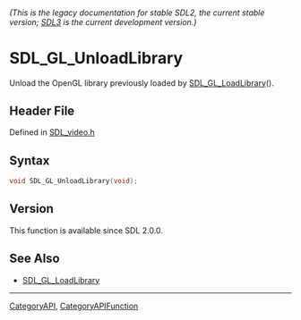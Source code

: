 ###### (This is the legacy documentation for stable SDL2, the current stable version; [SDL3](https://wiki.libsdl.org/SDL3/) is the current development version.)
# SDL_GL_UnloadLibrary

Unload the OpenGL library previously loaded by [SDL_GL_LoadLibrary](SDL_GL_LoadLibrary)().

## Header File

Defined in [SDL_video.h](https://github.com/libsdl-org/SDL/blob/SDL2/include/SDL_video.h)

## Syntax

```c
void SDL_GL_UnloadLibrary(void);

```

## Version

This function is available since SDL 2.0.0.

## See Also

* [SDL_GL_LoadLibrary](SDL_GL_LoadLibrary)

----
[CategoryAPI](CategoryAPI), [CategoryAPIFunction](CategoryAPIFunction)

